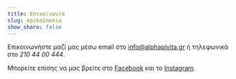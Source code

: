 ```yaml
---
title: Επικοινωνία
slug: epikoinonia
show_share: false
---
```


Επικοινωνήστε μαζί μας μέσω email στο info@alphapivita.gr ή τηλεφωνικά στο *210 44 00 444*.

Μπορείτε επίσης να μας βρείτε στο [Facebook](https://www.facebook.com/%CE%91%CE%BD%CE%BF%CE%B9%CE%BA%CF%84%CE%AE-%CE%A0%CE%B1%CE%B9%CE%B4%CE%B9%CE%BA%CE%AE-%CE%92%CE%B9%CE%B2%CE%BB%CE%B9%CE%BF%CE%B8%CE%AE%CE%BA%CE%B7-289295551733297/) και το [Instagram](https://www.instagram.com/alphapivita/).